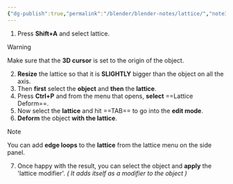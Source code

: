 ```yaml
---
{"dg-publish":true,"permalink":"/blender/blender-notes/lattice/","noteIcon":""}
---
```


1. Press **Shift+A** and select lattice.

> [!warning]
> Make sure that the **3D cursor** is set to the origin of the object.

2. **Resize** the lattice so that it is **SLIGHTLY** bigger than the object on all the axis.
3. Then **first** select the **object** and **then** the **lattice**.
4. Press **Ctrl+P** and from the menu that opens, **select** ==Lattice Deform==.
5. Now select the **lattice** and hit ==TAB== to go into the **edit mode**.
6. **Deform** the object **with the lattice**.

> [!note]
> You can add **edge loops** to the **lattice** from the lattice menu on the side panel.

7. Once happy with the result, you can select the object and **apply** the 'lattice modifier'. *( It adds itself as a modifier to the object )*